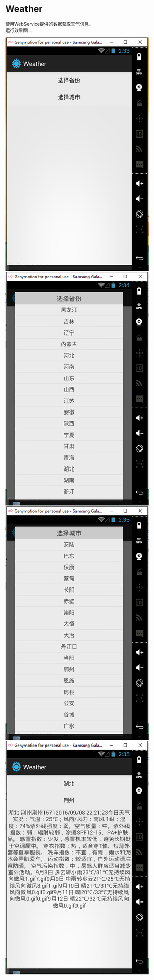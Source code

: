 # Weather
使用WebService提供的数据获取天气信息。  
运行效果图：  

![image](https://github.com/Grois/Weather/blob/master/01.png) 
![image](https://github.com/Grois/Weather/blob/master/02.png)  
![image](https://github.com/Grois/Weather/blob/master/03.png)  
![image](https://github.com/Grois/Weather/blob/master/04.png)  

